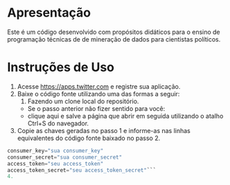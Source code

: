 # Apresentação

Este é um código desenvolvido com propósitos didáticos para o ensino de programação técnicas de de mineração de dados para cientistas políticos. 

# Instruções de Uso

1. Acesse https://apps.twitter.com e registre sua aplicação.
2. Baixe o código fonte utilizando uma das formas a seguir:
   1. Fazendo um clone local do repositório. 
   * Se o passo anterior não fizer sentido para você:
   * clique aqui e salve a página que abrir em seguida utilizando o atalho Ctrl+S do navegador.
3. Copie as chaves geradas no passo 1 e informe-as nas linhas equivalentes do código fonte baixado no passo 2.
```python
consumer_key="sua consumer_key"
consumer_secret="sua consumer_secret"
access_token="seu access_token"
access_token_secret="seu access_token_secret"```
4. 